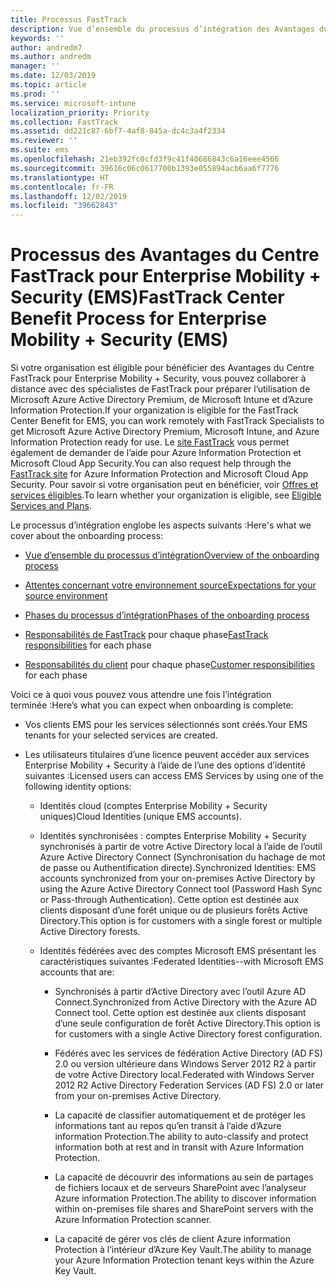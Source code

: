 ```yaml
---
title: Processus FastTrack
description: Vue d’ensemble du processus d’intégration des Avantages du Centre FastTrack
keywords: ''
author: andredm7
ms.author: andredm
manager: ''
ms.date: 12/03/2019
ms.topic: article
ms.prod: ''
ms.service: microsoft-intune
localization_priority: Priority
ms.collection: FastTrack
ms.assetid: dd221c87-6bf7-4af8-845a-dc4c3a4f2334
ms.reviewer: ''
ms.suite: ems
ms.openlocfilehash: 21eb392fc0cfd3f9c41f40686843c6a16eee4566
ms.sourcegitcommit: 39616c06c0617700b1393e055894acb6aa6f7776
ms.translationtype: HT
ms.contentlocale: fr-FR
ms.lasthandoff: 12/02/2019
ms.locfileid: "39662843"
---
```

# <a name="fasttrack-center-benefit-process-for-enterprise-mobility--security-ems"></a><span data-ttu-id="96b16-103">Processus des Avantages du Centre FastTrack pour Enterprise Mobility + Security (EMS)</span><span class="sxs-lookup"><span data-stu-id="96b16-103">FastTrack Center Benefit Process for Enterprise Mobility + Security (EMS)</span></span>
<span data-ttu-id="96b16-104">Si votre organisation est éligible pour bénéficier des Avantages du Centre FastTrack pour Enterprise Mobility + Security, vous pouvez collaborer à distance avec des spécialistes de FastTrack pour préparer l’utilisation de Microsoft Azure Active Directory Premium, de Microsoft Intune et d’Azure Information Protection.</span><span class="sxs-lookup"><span data-stu-id="96b16-104">If your organization is eligible for the FastTrack Center Benefit for EMS, you can work remotely with FastTrack Specialists to get Microsoft Azure Active Directory Premium, Microsoft Intune, and Azure Information Protection ready for use.</span></span> <span data-ttu-id="96b16-105">Le [site FastTrack](https://www.microsoft.com/fasttrack/microsoft-365/ems) vous permet également de demander de l’aide pour Azure Information Protection et Microsoft Cloud App Security.</span><span class="sxs-lookup"><span data-stu-id="96b16-105">You can also request help through the [FastTrack site](https://www.microsoft.com/fasttrack/microsoft-365/ems) for Azure Information Protection and Microsoft Cloud App Security.</span></span> <span data-ttu-id="96b16-106">Pour savoir si votre organisation peut en bénéficier, voir [Offres et services éligibles](M365-eligible-services-and-plans.md).</span><span class="sxs-lookup"><span data-stu-id="96b16-106">To learn whether your organization is eligible, see [Eligible Services and Plans](M365-eligible-services-and-plans.md).</span></span>


<span data-ttu-id="96b16-107">Le processus d’intégration englobe les aspects suivants :</span><span class="sxs-lookup"><span data-stu-id="96b16-107">Here's what we cover about the onboarding process:</span></span>

-   [<span data-ttu-id="96b16-108">Vue d’ensemble du processus d’intégration</span><span class="sxs-lookup"><span data-stu-id="96b16-108">Overview of the onboarding process</span></span>](EMS-fasttrack-benefit-overview.md)

-   [<span data-ttu-id="96b16-109">Attentes concernant votre environnement source</span><span class="sxs-lookup"><span data-stu-id="96b16-109">Expectations for your source environment</span></span>](EMS-source-environment-expectations.md)

-   [<span data-ttu-id="96b16-110">Phases du processus d’intégration</span><span class="sxs-lookup"><span data-stu-id="96b16-110">Phases of the onboarding process</span></span>](EMS-onboarding-phases.md)

-   <span data-ttu-id="96b16-111">[Responsabilités de FastTrack](EMS-fasttrack-responsibilities.md) pour chaque phase</span><span class="sxs-lookup"><span data-stu-id="96b16-111">[FastTrack responsibilities](EMS-fasttrack-responsibilities.md) for each phase</span></span>

-   <span data-ttu-id="96b16-112">[Responsabilités du client](EMS-your-responsibilities.md) pour chaque phase</span><span class="sxs-lookup"><span data-stu-id="96b16-112">[Customer responsibilities](EMS-your-responsibilities.md) for each phase</span></span>

<span data-ttu-id="96b16-113">Voici ce à quoi vous pouvez vous attendre une fois l’intégration terminée :</span><span class="sxs-lookup"><span data-stu-id="96b16-113">Here’s what you can expect when onboarding is complete:</span></span>

-   <span data-ttu-id="96b16-114">Vos clients EMS pour les services sélectionnés sont créés.</span><span class="sxs-lookup"><span data-stu-id="96b16-114">Your EMS tenants for your selected services are created.</span></span>

-   <span data-ttu-id="96b16-115">Les utilisateurs titulaires d’une licence peuvent accéder aux services Enterprise Mobility + Security à l’aide de l’une des options d’identité suivantes :</span><span class="sxs-lookup"><span data-stu-id="96b16-115">Licensed users can access EMS Services by using one of the following identity options:</span></span>

    -   <span data-ttu-id="96b16-116">Identités cloud (comptes Enterprise Mobility + Security uniques)</span><span class="sxs-lookup"><span data-stu-id="96b16-116">Cloud Identities (unique EMS accounts).</span></span>

    -   <span data-ttu-id="96b16-117">Identités synchronisées : comptes Enterprise Mobility + Security synchronisés à partir de votre Active Directory local à l’aide de l’outil Azure Active Directory Connect (Synchronisation du hachage de mot de passe ou Authentification directe).</span><span class="sxs-lookup"><span data-stu-id="96b16-117">Synchronized Identities: EMS accounts synchronized from your on-premises Active Directory by using the Azure Active Directory Connect tool (Password Hash Sync or Pass-through Authentication).</span></span> <span data-ttu-id="96b16-118">Cette option est destinée aux clients disposant d’une forêt unique ou de plusieurs forêts Active Directory.</span><span class="sxs-lookup"><span data-stu-id="96b16-118">This option is for customers with a single forest or multiple Active Directory forests.</span></span>

    -   <span data-ttu-id="96b16-119">Identités fédérées avec des comptes Microsoft EMS présentant les caractéristiques suivantes :</span><span class="sxs-lookup"><span data-stu-id="96b16-119">Federated Identities--with Microsoft EMS accounts that are:</span></span>

        -   <span data-ttu-id="96b16-120">Synchronisés à partir d’Active Directory avec l’outil Azure AD Connect.</span><span class="sxs-lookup"><span data-stu-id="96b16-120">Synchronized from Active Directory with the Azure AD Connect tool.</span></span> <span data-ttu-id="96b16-121">Cette option est destinée aux clients disposant d’une seule configuration de forêt Active Directory.</span><span class="sxs-lookup"><span data-stu-id="96b16-121">This option is for customers with a single Active Directory forest configuration.</span></span>

        -   <span data-ttu-id="96b16-122">Fédérés avec les services de fédération Active Directory (AD FS) 2.0 ou version ultérieure dans Windows Server 2012 R2 à partir de votre Active Directory local.</span><span class="sxs-lookup"><span data-stu-id="96b16-122">Federated with Windows Server 2012 R2 Active Directory Federation Services (AD FS) 2.0 or later from your on-premises Active Directory.</span></span>

        -   <span data-ttu-id="96b16-123">La capacité de classifier automatiquement et de protéger les informations tant au repos qu’en transit à l’aide d’Azure information Protection.</span><span class="sxs-lookup"><span data-stu-id="96b16-123">The ability to auto-classify and protect information both at rest and in transit with Azure Information Protection.</span></span> 

        -   <span data-ttu-id="96b16-124">La capacité de découvrir des informations au sein de partages de fichiers locaux et de serveurs SharePoint avec l’analyseur Azure information Protection.</span><span class="sxs-lookup"><span data-stu-id="96b16-124">The ability to discover information within on-premises file shares and SharePoint servers with the Azure Information Protection scanner.</span></span> 

        -   <span data-ttu-id="96b16-125">La capacité de gérer vos clés de client Azure information Protection à l’intérieur d’Azure Key Vault.</span><span class="sxs-lookup"><span data-stu-id="96b16-125">The ability to manage your Azure Information Protection tenant keys within the Azure Key Vault.</span></span> 
